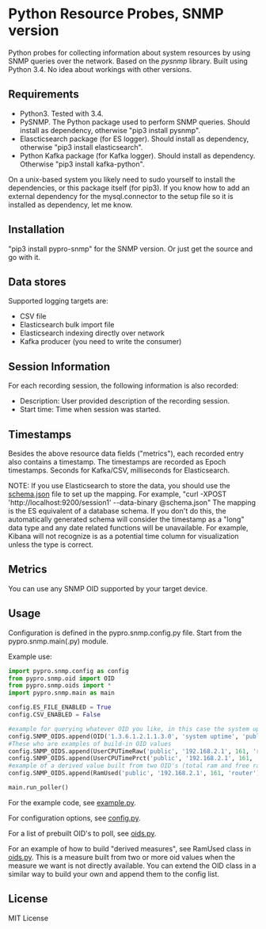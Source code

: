 Python Resource Probes, SNMP version
====================================

Python probes for collecting information about system resources by using SNMP queries over the network.
Based on the *pysnmp* library.
Built using Python 3.4. No idea about workings with other versions.

Requirements
------------
- Python3. Tested with 3.4.
- PySNMP. The Python package used to perform SNMP queries. Should install as dependency, otherwise "pip3 install pysnmp".
- Elascticsearch package (for ES logger). Should install as dependency, otherwise "pip3 install elasticsearch".
- Python Kafka package (for Kafka logger). Should install as dependency. Otherwise "pip3 install kafka-python".

On a unix-based system you likely need to sudo yourself to install the dependencies, or this package itself (for pip3).
If you know how to add an external dependency for the mysql.connector to the setup file so it is installed as dependency, let me know.

Installation
------------
"pip3 install pypro-snmp" for the SNMP version. Or just get the source and go with it.

Data stores
-----------
Supported logging targets are:
- CSV file
- Elasticsearch bulk import file
- Elasticsearch indexing directly over network
- Kafka producer (you need to write the consumer)

Session Information
-------------------
For each recording session, the following information is also recorded:
- Description: User provided description of the recording session.
- Start time: Time when session was started.

Timestamps
----------
Besides the above resource data fields ("metrics"), each recorded entry also contains a timestamp.
The timestamps are recorded as Epoch timestamps.
Seconds for Kafka/CSV, milliseconds for Elasticsearch.

NOTE: If you use Elasticsearch to store the data, you should use the
[schema.json](https://github.com/mukatee/pypro/blob/master/src/schema_snmp.json) file to set up the mapping.
For example, "curl -XPOST 'http://localhost:9200/session1' --data-binary @schema.json"
The mapping is the ES equivalent of a database schema.
If you don't do this, the automatically generated schema will consider the timestamp as a "long" data type and
any date related functions will be unavailable.
For example, Kibana will not recognize is as a potential time column for visualization unless the type is correct.

Metrics
-------

You can use any SNMP OID supported by your target device.

Usage
-----
Configuration is defined in the pypro.snmp.config.py file.
Start from the pypro.snmp.main(.py) module.

Example use:

```python
import pypro.snmp.config as config
from pypro.snmp.oid import OID
from pypro.snmp.oids import *
import pypro.snmp.main as main

config.ES_FILE_ENABLED = True
config.CSV_ENABLED = False

#example for querying whatever OID you like, in this case the system uptime
config.SNMP_OIDS.append(OID('1.3.6.1.2.1.1.3.0', 'system uptime', 'public', '192.168.2.1', 161, 'router', True))
#These who are examples of build-in OID values
config.SNMP_OIDS.append(UserCPUTimeRaw('public', '192.168.2.1', 161, 'router'))
config.SNMP_OIDS.append(UserCPUTimePrct('public', '192.168.2.1', 161, 'router'))
#example of a derived value built from two OID's (total ram and free ram) to show used ram
config.SNMP_OIDS.append(RamUsed('public', '192.168.2.1', 161, 'router'))

main.run_poller()
```

For the example code, see [example.py](https://github.com/mukatee/pypro/blob/master/src/pypro/snmp/example.py).

For configuration options, see [config.py](https://github.com/mukatee/pypro/blob/master/src/pypro/snmp/config.py).

For a list of prebuilt OID's to poll, see [oids.py](https://github.com/mukatee/pypro/blob/master/src/pypro/snmp/oids.py).

For an example of how to build "derived measures",
see RamUsed class in [oids.py](https://github.com/mukatee/pypro/blob/master/src/pypro/snmp/oids.py).
This is a measure built from two or more oid values when the measure we want is not directly available.
You can extend the OID class in a similar way to build your own and append them to the config list.

License
-------

MIT License


